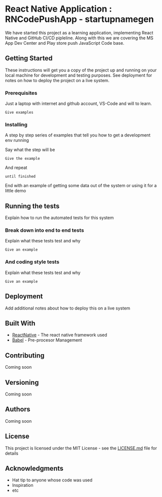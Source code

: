 # React Native Application : RNCodePushApp - startupnamegen

We have started this project as a learning application, implementing React Native and GitHub CI/CD pipleline. Along with this we are covering the MS App Dev Center and Play store push JavaScript Code base.

## Getting Started

These instructions will get you a copy of the project up and running on your local machine for development and testing purposes. See deployment for notes on how to deploy the project on a live system.

### Prerequisites

Just a laptop with internet and github account, VS-Code and will to learn.
```
Give examples
```

### Installing

A step by step series of examples that tell you how to get a development env running

Say what the step will be

```
Give the example
```

And repeat

```
until finished
```

End with an example of getting some data out of the system or using it for a little demo

## Running the tests

Explain how to run the automated tests for this system

### Break down into end to end tests

Explain what these tests test and why

```
Give an example
```

### And coding style tests

Explain what these tests test and why

```
Give an example
```

## Deployment

Add additional notes about how to deploy this on a live system

## Built With

* [ReactNative](https://reactnative.dev/docs/getting-started) - The react native framework used
* [Babel](hhttps://babeljs.io/docs/en/) - Pre-procesor Management


## Contributing

Coming soon

## Versioning

Coming soon

## Authors

Coming soon

## License

This project is licensed under the MIT License - see the [LICENSE.md](LICENSE.md) file for details

## Acknowledgments

* Hat tip to anyone whose code was used
* Inspiration
* etc
